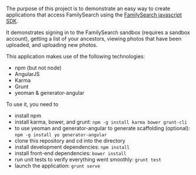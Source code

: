 The purpose of this project is to demonstrate an easy way to create applications that access FamilySearch
using the [FamilySearch javascript SDK](https://github.com/rootsdev/familysearch-javascript-sdk).

It demonstrates signing in to the FamilySearch sandbox 
(requires a sandbox account),
getting a list of your ancestors, 
viewing photos that have been uploaded, 
and uploading new photos.

This application makes use of the following technologies:

* npm (but not node)
* AngularJS
* Karma
* Grunt
* yeoman & generator-angular

To use it, you need to

* install npm
* install karma, bower, and grunt: `npm -g install karma bower grunt-cli`
* to use yeoman and generator-angular to generate scaffolding (optional): `npm -g install yo generator-angular`
* clone this repository and cd into the directory
* install development dependencies: `npm install`
* install front-end dependencies: `bower install`
* run unit tests to verify everything went smoothly: `grunt test`
* launch the application: `grunt serve`
